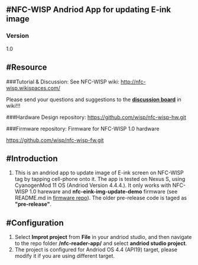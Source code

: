 #NFC-WISP Andriod App for updating E-ink image
---
### Version
1.0


#Resource
---
###Tutorial & Discussion: 
See NFC-WISP wiki: http://nfc-wisp.wikispaces.com/

Please send your questions and suggestions to the [**discussion board**](http://nfc-wisp.wikispaces.com/wiki/messages) in wiki!!!	    

###Hardware Design repository:
https://github.com/wisp/nfc-wisp-hw.git

###Firmware repository:
Firmware for NFC-WISP 1.0 hardware 

https://github.com/wisp/nfc-wisp-fw.git		

#Introduction
---
1. This is an andriod app to update image of E-ink screen on NFC-WISP tag by tapping cell-phone onto it.
The app is tested on Nexus S, using CyanogenMod 11 OS (Andriod Version 4.4.4.). It only works with NFC-WISP 1.0 hareware and **nfc-eink-img-update-demo** firmware (see README.md in [firmware repo](https://github.com/wisp/nfc-wisp-fw.git        )). The older pre-release code is taged as **"pre-release"**.


#Configuration
---
1. Select **Improt project** from **File** in your andriod studio, and then navigate to the repo folder **/nfc-reader-app/** and select **andriod studio project**.
2. The project is configured for Andriod OS 4.4 (API19) target, please modify it if you are using different target.

